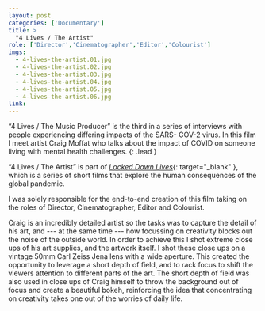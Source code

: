 ```yaml
---
layout: post
categories: ['Documentary']
title: >
  "4 Lives / The Artist" 
role: ['Director','Cinematographer','Editor','Colourist']
imgs: 
  - 4-lives-the-artist.01.jpg
  - 4-lives-the-artist.02.jpg
  - 4-lives-the-artist.03.jpg
  - 4-lives-the-artist.04.jpg
  - 4-lives-the-artist.05.jpg
  - 4-lives-the-artist.06.jpg
link: 
---
```


“4 Lives / The Music Producer” is the third in a series of interviews with people experiencing differing impacts of the SARS- COV-2 virus. In this film I meet artist Craig Moffat who talks about the impact of COVID on someone living with mental health challenges.
{: .lead }

“4 Lives / The Artist” is part of [_Locked Down Lives_](https://www.facebook.com/lockeddownlives/){: target="_blank" }, which is a series of short films that explore the human consequences of the global pandemic.

I was solely responsible for the end-to-end creation of this film taking on the roles of Director, Cinematographer, Editor and Colourist.

Craig is an incredibly detailed artist so the tasks was to capture the detail of his art, and --- at the same time --- how focussing on creativity blocks out the noise of the outside world. In order to achieve this I shot extreme close ups of his art supplies, and the artwork itself. I shot these close ups on a vintage 50mm Carl Zeiss Jena lens with a wide aperture. This created the opportunity to leverage a short depth of field, and to rack focus to shift the viewers attention to different parts of the art. The short depth of field was also used in close ups of Craig himself to throw the background out of focus and create a beautiful bokeh, reinforcing the idea that concentrating on creativity takes one out of the worries of daily life.
